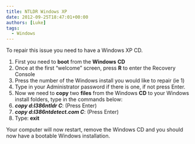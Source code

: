 ```yaml
---
title: NTLDR Windows XP
date: 2012-09-25T18:47:01+00:00
authors: [Luke]
tags:
  - Windows
---
```

To repair this issue you need to have a Windows XP CD.

<ol start="1">
  <li>
    First you need to <strong>boot</strong> from the <strong>Windows</strong> <strong>CD</strong>
  </li>
  <li>
    Once at the first “welcome” screen, press <strong>R</strong> to enter the Recovery Console
  </li>
  <li>
    Press the number of the Windows install you would like to repair (ie 1)
  </li>
  <li>
    Type in your Administrator password if there is one, if not press Enter.
  </li>
  <li>
    Now we need to <strong>copy</strong> two <strong>files</strong> from the Windows <strong>CD</strong> to your Windows install folders, type in the commands below:
  </li>
  <li>
    <strong><em>copy d:I386ntldr C</em></strong>: (Press Enter)
  </li>
  <li>
    <strong><em>copy d:I386ntdetect.com C</em></strong>: (Press Enter)
  </li>
  <li>
    Type: <strong>exit</strong>
  </li>
</ol>

Your computer will now restart, remove the Windows CD and you should now have a bootable Windows installation.